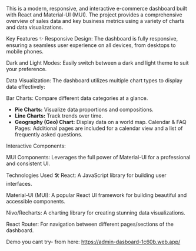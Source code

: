 This is a modern, responsive, and interactive e-commerce dashboard built with React and Material-UI (MUI). The project provides a comprehensive overview of sales data and key business metrics using a variety of charts and data visualizations.

Key Features ✨
Responsive Design: The dashboard is fully responsive, ensuring a seamless user experience on all devices, from desktops to mobile phones.

Dark and Light Modes: Easily switch between a dark and light theme to suit your preference.

Data Visualization: The dashboard utilizes multiple chart types to display data effectively:

Bar Charts: Compare different data categories at a glance.



* **Pie Charts:** Visualize data proportions and compositions.
* **Line Charts:** Track trends over time.
* **Geography (Geo) Chart:** Display data on a world map.
Calendar & FAQ Pages: Additional pages are included for a calendar view and a list of frequently asked questions.

Interactive Components:

MUI Components: Leverages the full power of Material-UI for a professional and consistent UI.


Technologies Used 🛠️
React: A JavaScript library for building user interfaces.

Material-UI (MUI): A popular React UI framework for building beautiful and accessible components.

Nivo/Recharts: A charting library for creating stunning data visualizations.

React Router: For navigation between different pages/sections of the dashboard.

Demo you cant try- from here:
https://admin-dasboard-1c60b.web.app/
